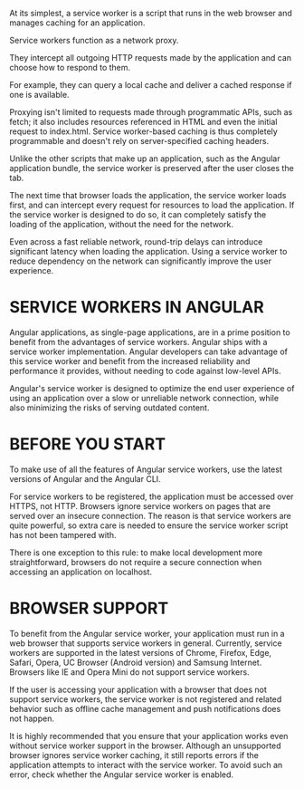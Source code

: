 At its simplest, a service worker is a script that runs in the web browser and manages caching for an application.

Service workers function as a network proxy. 

They intercept all outgoing HTTP requests made by the application and can choose how to respond to them.

For example, they can query a local cache and deliver a cached response if one is available. 

Proxying isn't limited to requests made through programmatic APIs, such as fetch; it also includes resources referenced in HTML and even the initial request to index.html. Service worker-based caching is thus completely programmable and doesn't rely on server-specified caching headers.

Unlike the other scripts that make up an application, such as the Angular application bundle, the service worker is preserved after the user closes the tab.

The next time that browser loads the application, the service worker loads first, and can intercept every request for resources to load the application. If the service worker is designed to do so, it can completely satisfy the loading of the application, without the need for the network.

Even across a fast reliable network, round-trip delays can introduce significant latency when loading the application. Using a service worker to reduce dependency on the network can significantly improve the user experience.

# SERVICE WORKERS IN ANGULAR

Angular applications, as single-page applications, are in a prime position to benefit from the advantages of service workers. Angular ships with a service worker implementation. Angular developers can take advantage of this service worker and benefit from the increased reliability and performance it provides, without needing to code against low-level APIs.

Angular's service worker is designed to optimize the end user experience of using an application over a slow or unreliable network connection, while also minimizing the risks of serving outdated content.

# BEFORE YOU START

To make use of all the features of Angular service workers, use the latest versions of Angular and the Angular CLI.

For service workers to be registered, the application must be accessed over HTTPS, not HTTP. Browsers ignore service workers on pages that are served over an insecure connection. The reason is that service workers are quite powerful, so extra care is needed to ensure the service worker script has not been tampered with.

There is one exception to this rule: to make local development more straightforward, browsers do not require a secure connection when accessing an application on localhost.

# BROWSER SUPPORT

To benefit from the Angular service worker, your application must run in a web browser that supports service workers in general. Currently, service workers are supported in the latest versions of Chrome, Firefox, Edge, Safari, Opera, UC Browser (Android version) and Samsung Internet. Browsers like IE and Opera Mini do not support service workers.

If the user is accessing your application with a browser that does not support service workers, the service worker is not registered and related behavior such as offline cache management and push notifications does not happen.

It is highly recommended that you ensure that your application works even without service worker support in the browser. Although an unsupported browser ignores service worker caching, it still reports errors if the application attempts to interact with the service worker. To avoid such an error, check whether the Angular service worker is enabled.
